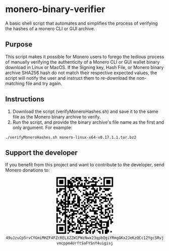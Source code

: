 # monero-binary-verifier
A basic shell script that automates and simplifies the process of verifying the hashes of a monero CLI or GUI archive.

## Purpose
This script makes it possible for Monero users to forego the tedious process of manually verifying the authenticity of a Monero CLI or GUI wallet binary download in Linux or MacOS. If the Signing key, Hash File, or Monero binary archive SHA256 hash do not match their respective expected values, the script will notify the user and instruct them to re-download the non-matching file and try again.

## Instructions
  1. Download the script (verifyMoneroHashes.sh) and save it to the same file as the Monero binary archive to verify.
  2. Run the script, and provide the binary archive's file name as the first and only argument. For example:
  ```
  ./verifyMoneroHashes.sh monero-linux-x64-v0.17.1.1.tar.bz2
  ```

## Support the developer
If you benefit from this project and want to contribute to the developer, send Monero donations to:
<p align="center">
  <img src="donationQR.png" width="180" height="180"/><br>
  <code>49uJzuCp5rvCYGmiMHZF4FZcRELXZZW1PWzNwx23qpbQgiYRmgGKx2JeKzQCc12YgcSRvjvmcppm4UrftSaFYSnY4uigisj</code>
</p>


